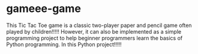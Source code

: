 # gameee-game
This Tic Tac Toe game is a classic two-player paper and pencil game often played by children!!!!! However, it can also be implemented as a simple programming project to help beginner programmers learn the basics of Python programming.  In this Python project!!!!!
